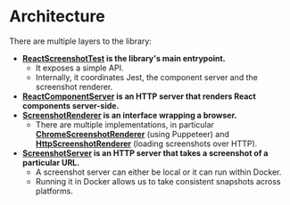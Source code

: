 # Architecture

There are multiple layers to the library:

- **[ReactScreenshotTest](https://github.com/fwouts/react-screenshot-test/blob/master/src/lib/react/ReactScreenshotTest.ts) is the library's main entrypoint.**
  - It exposes a simple API.
  - Internally, it coordinates Jest, the component server and the screenshot renderer.
- **[ReactComponentServer](https://github.com/fwouts/react-screenshot-test/blob/master/src/lib/react/ReactComponentServer.ts) is an HTTP server that renders React components server-side.**
- **[ScreenshotRenderer](https://github.com/fwouts/react-screenshot-test/blob/master/src/lib/screenshot-renderer/api.ts) is an interface wrapping a browser.**
  - There are multiple implementations, in particular [**ChromeScreenshotRenderer**](https://github.com/fwouts/react-screenshot-test/blob/master/src/lib/screenshot-renderer/ChromeScreenshotRenderer.ts) (using Puppeteer) and [**HttpScreenshotRenderer**](https://github.com/fwouts/react-screenshot-test/blob/master/src/lib/screenshot-renderer/HttpScreenshotRenderer.ts) (loading screenshots over HTTP).
- **[ScreenshotServer](https://github.com/fwouts/react-screenshot-test/blob/master/src/lib/screenshot-server/api.ts) is an HTTP server that takes a screenshot of a particular URL.**
  - A screenshot server can either be local or it can run within Docker.
  - Running it in Docker allows us to take consistent snapshots across platforms.
